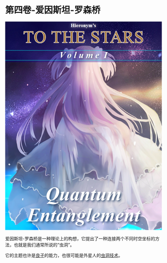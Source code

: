 # 第四卷-爱因斯坦-罗森桥

![cover](./assets/cover.png)

爱因斯坦-罗森桥是一种理论上的构想，它提出了一种连接两个不同时空坐标的方法，也就是我们通常所说的“虫洞”。

它的主题也许是[良子](https://tts.determinismsucks.net/wiki/Ryouko)的能力，也很可能是外星人的[虫洞技术](https://tts.determinismsucks.net/wiki/Cephalopod)。

